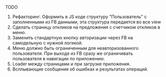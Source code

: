 TODO
1. Рефакторинг. Оформить в JS коде структуру "Пользователь" с заполненными из FB данными, эта структура передается во все view
2. Сделать страницу откликов на предложения с счетчиком откликов в меню.
2. Заменить стандартную кнопку авторизации через FB на самодельную с нужной логикой.
3. Меню должно быть ограниченным для неавторизованного пользователя. При выходе из FB сразу же ограничивать пользователя в навигации по приложению.
4. Loader между страницами и при загрузке приложения.
5. Всплывающие сообщения об ошибках и результатах операций.
